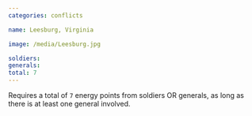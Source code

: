 ```yaml
---
categories: conflicts

name: Leesburg, Virginia

image: /media/Leesburg.jpg

soldiers:
generals:
total: 7
---
```


Requires a total of ```7``` energy points from soldiers OR generals, as long as there is at least one general involved.
